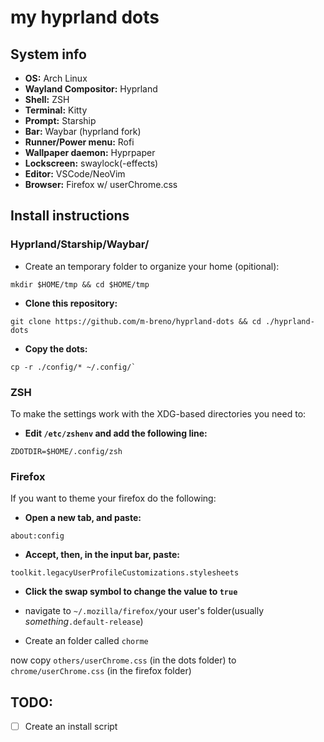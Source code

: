 # my hyprland dots

## System info
 - **OS:** Arch Linux
 - **Wayland Compositor:** Hyprland
 - **Shell:** ZSH
 - **Terminal:** Kitty
 - **Prompt:** Starship
 - **Bar:** Waybar (hyprland fork)
 - **Runner/Power menu:** Rofi
 - **Wallpaper daemon:** Hyprpaper
 - **Lockscreen:** swaylock(-effects)
 - **Editor:** VSCode/NeoVim
 - **Browser:** Firefox w/ userChrome.css

## Install instructions
### Hyprland/Starship/Waybar/
 - Create an temporary folder to organize your home (opitional):
 ```
 mkdir $HOME/tmp && cd $HOME/tmp
 ```
 - **Clone this repository:**
 ```
 git clone https://github.com/m-breno/hyprland-dots && cd ./hyprland-dots
 ```
 - **Copy the dots:**
 ```
 cp -r ./config/* ~/.config/`
 ```

### ZSH
To make the settings work with the XDG-based directories you need to:
 - **Edit `/etc/zshenv` and add the following line:**
 ```
 ZDOTDIR=$HOME/.config/zsh
 ``` 

### Firefox
 If you want to theme your firefox do the following:

 - **Open a new tab, and paste:**
 ```
 about:config
 ```
 - **Accept, then, in the input bar, paste:**
 ```
 toolkit.legacyUserProfileCustomizations.stylesheets
 ```
 - **Click the swap symbol to change the value to `true`**

 - navigate to `~/.mozilla/firefox/`your user's folder(usually *something*`.default-release`)

 - Create an folder called `chorme`

 now copy `others/userChrome.css` (in the dots folder) to `chrome/userChrome.css` (in the firefox folder)

## TODO:
- [ ] Create an install script
